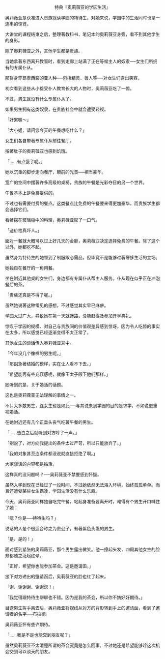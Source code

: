 <p align="center">特典『奥莉薇亚的学园生活』</p>

奥莉薇亚是获准进入贵族就读学园的特待生。对她来说，学园中的生活同时也是一连串的惊讶。

大讲堂的课程结束之后，整理著教科书、笔记本的奥莉薇亚身旁，看不到其他学生的身影。

除了奥莉薇亚之外，其他学生都是贵族。

当她拿著东西离开教室时，看到走廊上站满了正在等候主人的奴隶──女生们所拥有的专属仆从。

那群身穿昂贵西装的亚人种──包括精灵、兽人等──对女生们露出笑容。

初次看到这些从小接受仆人教育长大的人物时，奥莉薇亚吃了一惊。

不过，男生就没有什么专属仆从了。

如果男生拥有这类奴隶，在贵族社会中就会遭受轻视。

「好累喔～」

「大小姐，请问您今天的午餐想吃什么？」

女生们各自带著专属仆从前往餐厅。

按著肚子的奥莉薇亚也感到饥饿。

「……有点饿了呢。」

她以沉重的脚步走向餐厅，眼前的光景──相当豪华。

宽广的空间中摆著许多高级的桌椅，贵族的午餐是光彩夺目的另一个世界。

午餐基本上是免费提供的。

不过也有需要付费的餐点。这类餐点比免费的午餐要来得更加豪华，而贵族学生都会选择它们。

看著摆在玻璃柜中的料理，奥莉薇亚叹了一口气。

「这价格真吓人。」

面对一餐就大概可以过上好几天的金额，奥莉薇亚决定选择免费的午餐。除了这个以外，她都吃不起。

虽然身为特待生的她领到了制服跟必需品，但毕竟不是能够过著奢侈生活的立场。

她独自在餐厅的一角用餐。

坐在附近其他桌的女生们，身边都有专属仆从帮主人服务。仆从现在似乎正在冲泡餐后的茶。

「贵族还真是不得了呢。」

虽然她说著这种常见的感想，不过感觉其实早已麻痹。

学园太过广大，导致她在第一天就迷路，没能赶得及参加开学典礼。

惊叹于学园的规模、对自己与贵族间的价值观差异感到惊讶，因为令人吃惊的事实在太多，所以感觉已经逐渐变得不太正常了。

其他女生的谈话传入奥莉薇亚耳中。

「今年没几个像样的男生呢。」

「那副急著结婚的模样，实在让人看不下去。」

「希望能再有些充容感呢，就像王太子殿下他们那样。」

她听到的是，关于婚活的话题。

这也是奥莉薇亚无法理解的事情之一。

不只大多数男生，连女生也是如此──与其说来到学园的目的是求学，不如说更重视婚活。

在她附近还有几个正垂头丧气吃著午餐的男生。

「……告白之后就听到对方哼了一声。」

「别说了，对方向我提出的条件太过严苛，所以只能放弃了。」

「我的对象甚至连条件都没说就直接拒绝了啊。」

大家谈话的内容都是婚活。

这样真的没问题吗？──奥莉薇亚不禁要感到怀疑。

虽然入学到现在已经过了一段时间，不过她依然无法溶入环境，始终孤孤单单。而且还遭受某些女生霸凌，学园生活没有什么乐趣。

今天，奥莉薇亚同样独自吃完午餐，站起身准备要离开时，难得有个男生开口喊住了她：

「嗯？你是──特待生吗？」

说话的人是个很适合称之为贵公子，有著紫色头发的男生。

「是、是的！」

面对感到紧张的奥莉薇亚，那个男生露出微笑。他一撩起头发，四周其他女生的脸颊都随之泛起红晕。

「正好，希望你也能参加茶会。这是邀请函。」

接下对方递出的邀请函后，奥莉薇亚的脸也红了起来。

「谢、谢谢谢、谢谢您！」

「我觉得跟特待生聊聊也不错。因为是我的茶会，所以你不妨好好期待。」

目送男生挥手离去后，奥莉薇亚将视线从对方的背影转到手上的邀请函，看到了邀请者的名字──布拉德。

奥莉薇亚怀有些许期待。

「……我是不是也能交到朋友呢？」

虽然奥莉薇亚不太清楚所谓的茶会究竟是怎么回事，不过她还是希望能够趁这次机会交到可以谈天的朋友。

